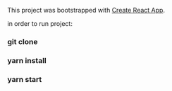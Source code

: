 This project was bootstrapped with [Create React App](https://github.com/facebook/create-react-app).

in order to run project:

### git clone
### yarn install
### yarn start
